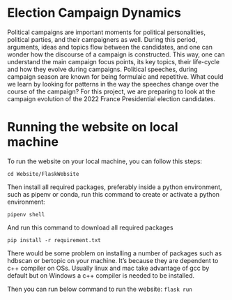 # Election Campaign Dynamics

Political campaigns are important moments for political personalities, political parties, and their campaigners as well. During this period, arguments, ideas and topics flow between the candidates, and one can wonder how the discourse of a campaign is constructed. This way, one can understand the main campaign focus points, its key topics, their life-cycle and how they evolve during campaigns. Political speeches, during campaign season are known for being formulaic and repetitive. What could we learn by looking for patterns in the way the speeches change over the course of the campaign? For this project, we are preparing to look at the campaign evolution of the 2022 France Presidential election candidates.

# Running the website on local machine

To run the website on your local machine, you can follow this steps:
```
cd Website/FlaskWebsite
```

Then install all required packages, preferably inside a python environment, such as pipenv or conda, run this command to create or activate a python environment:
```
pipenv shell
```

And run this command to download all required packages
```
pip install -r requirement.txt
```

There would be some problem on installing a number of packages such as hdbscan or bertopic on your machine. It’s because they are dependent to c++ compiler on OSs. Usually linux and mac take advantage of gcc by default but on Windows a c++ compiler is needed to be installed.

Then you can run below command to run the website: `flask run`
